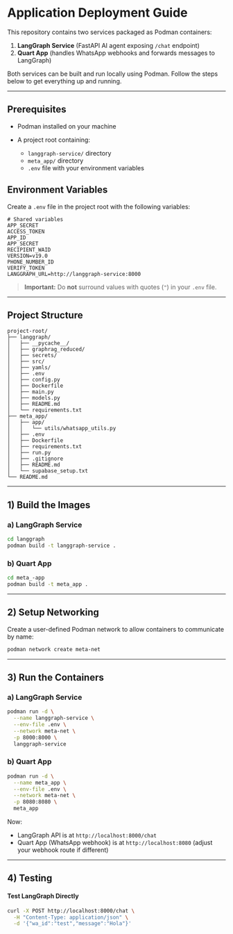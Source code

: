 # Application Deployment Guide

This repository contains two services packaged as Podman containers:

1. **LangGraph Service** (FastAPI AI agent exposing `/chat` endpoint)
2. **Quart App** (handles WhatsApp webhooks and forwards messages to LangGraph)

Both services can be built and run locally using Podman. Follow the steps below to get everything up and running.

---

## Prerequisites

* Podman installed on your machine
* A project root containing:

  * `langgraph-service/` directory
  * `meta_app/` directory
  * `.env` file with your environment variables

## Environment Variables

Create a `.env` file in the project root with the following variables:

```dotenv
# Shared variables
APP_SECRET
ACCESS_TOKEN
APP_ID
APP_SECRET
RECIPIENT_WAID
VERSION=v19.0
PHONE_NUMBER_ID
VERIFY_TOKEN
LANGGRAPH_URL=http://langgraph-service:8000
```

> **Important:** Do **not** surround values with quotes (`"`) in your `.env` file.

---

## Project Structure

```
project-root/
├── langgraph/
│   ├── __pycache__/
│   ├── graphrag_reduced/
│   ├── secrets/
│   ├── src/
│   ├── yamls/
│   ├── .env
│   ├── config.py
│   ├── Dockerfile
│   ├── main.py
│   ├── models.py
│   ├── README.md
│   └── requirements.txt
├── meta_app/
│   ├── app/
│   │   └── utils/whatsapp_utils.py
│   ├── .env
│   ├── Dockerfile
│   ├── requirements.txt
│   ├── run.py
│   ├── .gitignore
│   ├── README.md
│   └── supabase_setup.txt
└── README.md
```

---

## 1) Build the Images

### a) LangGraph Service

```bash
cd langgraph
podman build -t langgraph-service .
```

### b) Quart App

```bash
cd meta_-app
podman build -t meta_app .
```

---

## 2) Setup Networking

Create a user-defined Podman network to allow containers to communicate by name:

```bash
podman network create meta-net
```

---

## 3) Run the Containers

### a) LangGraph Service

```bash
podman run -d \
  --name langgraph-service \
  --env-file .env \
  --network meta-net \
  -p 8000:8000 \
  langgraph-service
```

### b) Quart App

```bash
podman run -d \
  --name meta_app \
  --env-file .env \
  --network meta-net \
  -p 8080:8080 \
  meta_app
```

Now:

* LangGraph API is at `http://localhost:8000/chat`
* Quart App (WhatsApp webhook) is at `http://localhost:8080` (adjust your webhook route if different)

---

## 4) Testing

#### Test LangGraph Directly

```bash
curl -X POST http://localhost:8000/chat \
  -H "Content-Type: application/json" \
  -d '{"wa_id":"test","message":"Hola"}'
```

